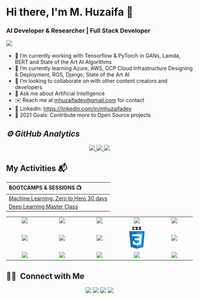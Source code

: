 # Hi there, I'm M. Huzaifa 👋

### AI Developer & Researcher | Full Stack Developer
 ![](https://komarev.com/ghpvc/?username=mhuzaifadev&style=flat-square)

- 🔭 I’m currently working with Tensorflow & PyTorch in GANs, Lamda, BERT and State of the Art AI Algorithms
- 🌱 I’m currently learning Azure, AWS, GCP Cloud Infrastructure Designing & Deployment, ROS, Django, State of the Art AI
- 👯 I’m looking to collaborate on with other content creators and developers
- 💬 Ask me about Artificial Intelligence
- ✉️ Reach me at mhuzaifadev@gmail.com for contact
- 💼 LinkedIn: https://linkedin.com/in/mhuzaifadev
- 🥅 2021 Goals: Contribute more to Open Source projects


<h2><i>⚙️ GitHub Analytics</i></h2>



<p align="center">
<a href="https://github.com/mhuzaifadev">
  <img height="180em" src="https://github-readme-stats.vercel.app/api?username=mhuzaifadev&show_icons=true&theme=algolia&include_all_commits=true&count_private=true"/>
  <img height="180em" src="https://github-readme-stats-eight-theta.vercel.app/api/top-langs/?username=mhuzaifadev&layout=compact&langs_count=8&theme=algolia"/>
</a>
  <img width="90%" src="https://github-readme-streak-stats.herokuapp.com/?user=mhuzaifadev&show_icons=true&locale=en&layout=demo&theme=merko&hide_border=true" />
</p>

## My Activities :mailbox_with_mail:

| BOOTCAMPS & SESSIONS :tv: | 
| :--- |
| [Machine Learning: Zero to Hero 30 days](https://github.com/mhuzaifadev/mlzero_to_hero) |
| [Deep Learning Master Class](https://github.com/mhuzaifadev/deeplearningmasterclass) |

<table width = "100">
  <tr>
    <td align='center' width="190">
      <img src="https://www.jing.fm/clipimg/full/53-537670_python-png-file-python-logo-png.png" height="60">
    </td>
    <td align ="center" width="190">
      <img src="https://upload.wikimedia.org/wikipedia/commons/e/e5/TensorFlow_Logo_with_text.png"  height="60">
    </td>
    <td align ="center" width="190">
      <img src="https://pytorch.org/assets/images/pytorch-logo.png"  height="60">
    </td>
    <td align ="center" width="190">
      <img src="https://pbs.twimg.com/media/E00JLeSVkAIY5Yf.png" height="60">
    </td>
    <td align ="center" width="190">
      <img src="https://upload.wikimedia.org/wikipedia/commons/thumb/9/93/Amazon_Web_Services_Logo.svg/1200px-Amazon_Web_Services_Logo.svg.png"  height="60">
    </td>
  </tr>
  <tr>
    <td align ="center">
      <img src="https://insidehpc.com/wp-content/uploads/2014/09/CUDANNLOGO.png" height="60">
    </td>
    <td align ="center">
      <img src="https://cdn-images-1.medium.com/max/1200/1*5-aoK8IBmXve5whBQM90GA.png" height="60">
    </td>
    <td align='center'>
        <img src="https://upload.wikimedia.org/wikipedia/commons/thumb/3/38/HTML5_Badge.svg/600px-HTML5_Badge.svg.png" height="60" >
    </td>
    <td align='center'>
        <img src="https://raw.githubusercontent.com/devicons/devicon/0d6c64dbbf311879f7d563bfc3ccf559f9ed111c/icons/css3/css3-original-wordmark.svg" height="60">
    </td>
    <td align='center'>
        <img src="https://www.vectorlogo.zone/logos/heroku/heroku-ar21.svg" height="60">
    </td>
  </tr>
  <tr>
    <td align='center'>
        <img src="https://upload.wikimedia.org/wikipedia/commons/thumb/1/18/ISO_C%2B%2B_Logo.svg/1200px-ISO_C%2B%2B_Logo.svg.png" height="60">
    </td>
    <td align='center'>
        <img src="https://upload.wikimedia.org/wikipedia/commons/thumb/8/87/Arduino_Logo.svg/1280px-Arduino_Logo.svg.png" height="60">
    </td>
    <td align='center'>
        <img src="https://www.raspberrypi.org/app/uploads/2011/10/Raspi-PGB001.png" height="60">
    </td>
    <td align='center'>
        <img src="https://www.raspberrypi.org/app/uploads/2011/10/Raspi-PGB001.png" height="60">
    </td>
    <td align='center'>
        <img src="https://upload.wikimedia.org/wikipedia/commons/thumb/b/bb/Ros_logo.svg/1280px-Ros_logo.svg.png" height="60">
    </td>
  </tr>
  </table>

## 🤝🏻 &nbsp;Connect with Me

<p align="center">
<a href="https://www.mhuzaifa.com"><img src="https://img.shields.io/badge/-mhuzaifa.com-3423A6?style=flat&logo=Google-Chrome&logoColor=white"/></a>
<a href="https://linkedin.com/in/mhuzaifadev"><img src="https://img.shields.io/badge/-M%20Huzaifa-0077B5?style=flat&logo=Linkedin&logoColor=white"/></a>
<a href="mailto:mhuzaifadev@gmail.com"><img src="https://img.shields.io/badge/-mhuzaifadev@gmail.com-D14836?style=flat&logo=Gmail&logoColor=white"/></a>
<a href="https://facebook.com/mhuzaifadev"><img src="https://img.shields.io/badge/-@mhuzaifadev-1877F2?style=flat&logo=Facebook&logoColor=white"/></a>
</p>
